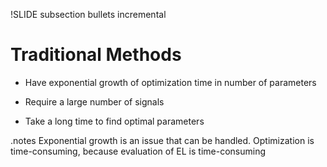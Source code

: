 !SLIDE subsection bullets incremental

# Traditional Methods

* Have exponential growth of optimization time in number of parameters

* Require a large number of signals

* Take a long time to find optimal parameters

.notes Exponential growth is an issue that can be handled. Optimization is time-consuming, because evaluation of EL is time-consuming
